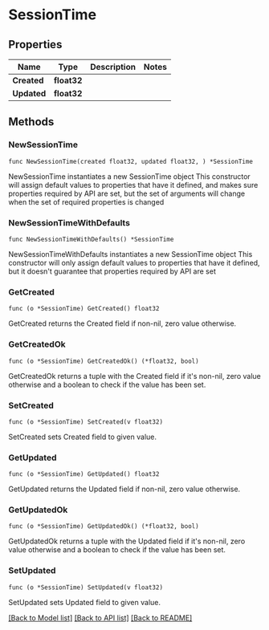 # SessionTime

## Properties

Name | Type | Description | Notes
------------ | ------------- | ------------- | -------------
**Created** | **float32** |  | 
**Updated** | **float32** |  | 

## Methods

### NewSessionTime

`func NewSessionTime(created float32, updated float32, ) *SessionTime`

NewSessionTime instantiates a new SessionTime object
This constructor will assign default values to properties that have it defined,
and makes sure properties required by API are set, but the set of arguments
will change when the set of required properties is changed

### NewSessionTimeWithDefaults

`func NewSessionTimeWithDefaults() *SessionTime`

NewSessionTimeWithDefaults instantiates a new SessionTime object
This constructor will only assign default values to properties that have it defined,
but it doesn't guarantee that properties required by API are set

### GetCreated

`func (o *SessionTime) GetCreated() float32`

GetCreated returns the Created field if non-nil, zero value otherwise.

### GetCreatedOk

`func (o *SessionTime) GetCreatedOk() (*float32, bool)`

GetCreatedOk returns a tuple with the Created field if it's non-nil, zero value otherwise
and a boolean to check if the value has been set.

### SetCreated

`func (o *SessionTime) SetCreated(v float32)`

SetCreated sets Created field to given value.


### GetUpdated

`func (o *SessionTime) GetUpdated() float32`

GetUpdated returns the Updated field if non-nil, zero value otherwise.

### GetUpdatedOk

`func (o *SessionTime) GetUpdatedOk() (*float32, bool)`

GetUpdatedOk returns a tuple with the Updated field if it's non-nil, zero value otherwise
and a boolean to check if the value has been set.

### SetUpdated

`func (o *SessionTime) SetUpdated(v float32)`

SetUpdated sets Updated field to given value.



[[Back to Model list]](../README.md#documentation-for-models) [[Back to API list]](../README.md#documentation-for-api-endpoints) [[Back to README]](../README.md)


